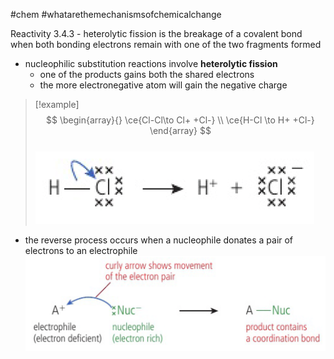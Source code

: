 #chem #whatarethemechanismsofchemicalchange   
  
Reactivity 3.4.3 - heterolytic fission is the breakage of a covalent bond when both bonding electrons remain with one of the two fragments formed  
  
- nucleophilic substitution reactions involve **heterolytic fission**  
	- one of the products gains both the shared electrons  
	- the more electronegative atom will gain the negative charge  
  
  
> [!example]   
> $$  
> \begin{array}{}  
> \ce{Cl-Cl\to Cl+ +Cl-} \\  
> \ce{H-Cl \to H+ +Cl-}  
> \end{array}  
>$$  
> ![heterolytic fission expression.png](Media/2%20Reactivity/2.3/4%20electron%20pair%20sharing/heterolytic%20fission%20expression.png)  
  
- the reverse process occurs when a nucleophile donates a pair of electrons to an electrophile  
![nucleophile + electrophile.png](Media/2%20Reactivity/2.3/4%20electron%20pair%20sharing/nucleophile%20+%20electrophile.png)
